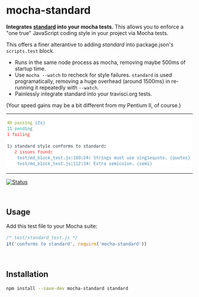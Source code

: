 # mocha-standard

**Integrates [standard] into your mocha tests.** This allows you to enforce a "one true" JavaScript coding style in your project via Mocha tests.

This offers a finer alterantive to adding *standard* into package.json's `scripts.test` block.

* Runs in the same node process as mocha, removing maybe 500ms of startup time.
* Use `mocha --watch` to recheck for style failures. `standard` is used programatically, removing a huge overhead (around 1500ms) in re-running it repeatedly with `--watch`.
* Painlessly integrate standard into your travisci.org tests.

(Your speed gains may be a bit different from my Pentium II, of course.)

----

![](https://raw.githubusercontent.com/rstacruz/mocha-standard/gh-pages/screenshot.png)

----

[![Status](http://img.shields.io/travis/rstacruz/mocha-standard/master.svg)](https://travis-ci.org/rstacruz/mocha-standard/ "See test builds")

<br>

## Usage

Add this test file to your Mocha suite:

```js
/* test/standard_test.js */
it('conforms to standard', require('mocha-standard'))
```

<br>

## Installation

```sh
npm install --save-dev mocha-standard standard
```

[standard]: https://www.npmjs.com/package/standard
